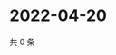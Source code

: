 # 2022-04-20

共 0 条

<!-- BEGIN WEIBO -->
<!-- 最后更新时间 Wed Apr 20 2022 14:17:00 GMT+0800 (China Standard Time) -->

<!-- END WEIBO -->
